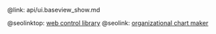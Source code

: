 @link: api/ui.baseview_show.md

@seolinktop: [web control library](https://webix.com)
@seolink: [organizational chart maker](https://webix.com/widget/organogram/)